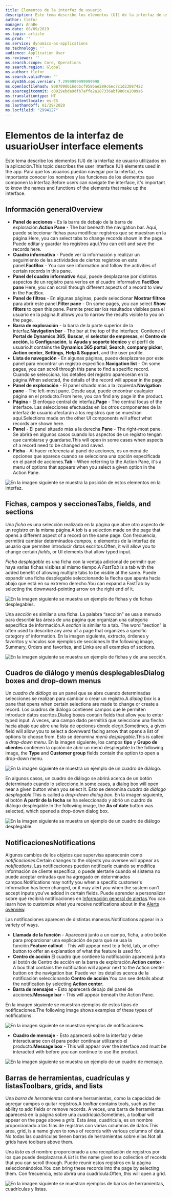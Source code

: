 ```yaml
---
title: Elementos de la interfaz de usuario
description: Este tema describe los elementos (UI) de la interfaz de usuario utilizados en la aplicación.
author: tlefor
manager: AnnBe
ms.date: 08/09/2019
ms.topic: article
ms.prod: ''
ms.service: dynamics-ax-applications
ms.technology: ''
audience: Application User
ms.reviewer: ''
ms.search.scope: Core, Operations
ms.search.region: Global
ms.author: tlefor
ms.search.validFrom: ''
ms.dyn365.ops.version: 7.2999999999999998
ms.openlocfilehash: 8087090b16ddbcf9586ae289c6ec7c1d23087422
ms.sourcegitcommit: c0929ebda9dfb7affe2a187336abf980ce2009a6
ms.translationtype: HT
ms.contentlocale: es-ES
ms.lasthandoff: 01/29/2020
ms.locfileid: "2994127"
---
```

# <a name="user-interface-elements"></a><span data-ttu-id="1074b-103">Elementos de la interfaz de usuario</span><span class="sxs-lookup"><span data-stu-id="1074b-103">User interface elements</span></span>

<span data-ttu-id="1074b-104">Este tema describe los elementos (UI) de la interfaz de usuario utilizados en la aplicación.</span><span class="sxs-lookup"><span data-stu-id="1074b-104">This topic describes the user interface (UI) elements used in the app.</span></span> <span data-ttu-id="1074b-105">Para que los usuarios puedan navegar por la interfaz, es importante conocer los nombres y las funciones de los elementos que componen la interfaz.</span><span class="sxs-lookup"><span data-stu-id="1074b-105">Before users can navigate the interface, it's important to know the names and functions of the elements that make up the interface.</span></span>

## <a name="overview"></a><span data-ttu-id="1074b-106">Información general</span><span class="sxs-lookup"><span data-stu-id="1074b-106">Overview</span></span>

- <span data-ttu-id="1074b-107">**Panel de acciones** - Es la barra de debajo de la barra de exploración.</span><span class="sxs-lookup"><span data-stu-id="1074b-107">**Action Pane** - The bar beneath the navigation bar.</span></span> <span data-ttu-id="1074b-108">Aquí, puede seleccionar fichas para modificar registros que se muestran en la página.</span><span class="sxs-lookup"><span data-stu-id="1074b-108">Here, you can select tabs to change records shown in the page.</span></span> <span data-ttu-id="1074b-109">Puede editar y guardar los registros aquí.</span><span class="sxs-lookup"><span data-stu-id="1074b-109">You can edit and save the records here.</span></span>  
- <span data-ttu-id="1074b-110">**Cuadro informativo** - Puede ver la información y realizar un seguimiento de las actividades de ciertos registros en este panel.</span><span class="sxs-lookup"><span data-stu-id="1074b-110">**FactBox** - You can see information and follow the activities of certain records in this pane.</span></span>  
- <span data-ttu-id="1074b-111">**Panel del cuadro informativo** Aquí, puede desplazarse por distintos aspectos de un registro para verlos en el cuadro informativo.</span><span class="sxs-lookup"><span data-stu-id="1074b-111">**FactBox pane** Here, you can scroll through different aspects of a record to view in the FactBox.</span></span>  
- <span data-ttu-id="1074b-112">**Panel de filtros** - En algunas páginas, puede seleccionar **Mostrar filtros** para abrir este panel.</span><span class="sxs-lookup"><span data-stu-id="1074b-112">**Filter pane** - On some pages, you can select **Show filters** to open this pane.</span></span> <span data-ttu-id="1074b-113">Permite precisar los resultados visibles para el usuario en la página.</span><span class="sxs-lookup"><span data-stu-id="1074b-113">It allows you to narrow the results visible to you on the page.</span></span>  
- <span data-ttu-id="1074b-114">**Barra de exploración** - la barra de la parte superior de la interfaz.</span><span class="sxs-lookup"><span data-stu-id="1074b-114">**Navigation bar** - The bar at the top of the interface.</span></span> <span data-ttu-id="1074b-115">Contiene el **Portal de Dynamics 365**, **Buscar**, el **selector de empresas**, el **Centro de acción**, la **Configuración**, la **Ayuda y soporte técnico** y el perfil de usuario.</span><span class="sxs-lookup"><span data-stu-id="1074b-115">It contains the **Dynamics 365 portal**, **Search**, **company picker**, **Action center**, **Settings**, **Help & Support**, and the user profile.</span></span>  
- <span data-ttu-id="1074b-116">**Lista de navegación** - En algunas páginas, puede desplazarse por este panel para encontrar un registro específico.</span><span class="sxs-lookup"><span data-stu-id="1074b-116">**Navigation list** - On some pages, you can scroll through this pane to find a specific record.</span></span> <span data-ttu-id="1074b-117">Cuando se selecciona, los detalles del registro aparecerán en la página.</span><span class="sxs-lookup"><span data-stu-id="1074b-117">When selected, the details of the record will appear in the page.</span></span>  
- <span data-ttu-id="1074b-118">**Panel de exploración** - El panel situado más a la izquierda.</span><span class="sxs-lookup"><span data-stu-id="1074b-118">**Navigation pane** - The left-most pane.</span></span> <span data-ttu-id="1074b-119">Desde aquí, puede encontrar cualquier página en el producto.</span><span class="sxs-lookup"><span data-stu-id="1074b-119">From here, you can find any page in the product.</span></span>  
- <span data-ttu-id="1074b-120">**Página** - El enfoque central de interfaz.</span><span class="sxs-lookup"><span data-stu-id="1074b-120">**Page** - The central focus of the interface.</span></span> <span data-ttu-id="1074b-121">Las selecciones efectuadas en los otros componentes de la interfaz de usuario afectarán a los registros que se muestran aquí.</span><span class="sxs-lookup"><span data-stu-id="1074b-121">Selections made on the other UI components will affect what records are shown here.</span></span>  
- <span data-ttu-id="1074b-122">**Panel** - El panel situado más a la derecha.</span><span class="sxs-lookup"><span data-stu-id="1074b-122">**Pane** - The right-most pane.</span></span> <span data-ttu-id="1074b-123">Se abrirá en algunos casos cuando los aspectos de un registro tengan que cambiarse y guardarse.</span><span class="sxs-lookup"><span data-stu-id="1074b-123">This will open in some cases when aspects of a record need to be changed and saved.</span></span>  
- <span data-ttu-id="1074b-124">**Ficha** - Al hacer referencia al panel de acciones, es un menú de opciones que aparece cuando se selecciona una opción especificada en el panel de acciones.</span><span class="sxs-lookup"><span data-stu-id="1074b-124">**Tab** - When referring to the Action Pane, it's a menu of options that appears when you select a given option in the Action Pane.</span></span>  

![En la imagen siguiente se muestra la posición de estos elementos en la interfaz.](media/user-interface-01.png)

## <a name="tabs-fields-and-sections"></a><span data-ttu-id="1074b-126">Fichas, campos y secciones</span><span class="sxs-lookup"><span data-stu-id="1074b-126">Tabs, fields, and sections</span></span>

<span data-ttu-id="1074b-127">Una *ficha* es una selección realizada en la página que abre otro aspecto de un registro en la misma página.</span><span class="sxs-lookup"><span data-stu-id="1074b-127">A *tab* is a selection made on the page that opens a different aspect of a record on the same page.</span></span> <span data-ttu-id="1074b-128">Con frecuencia, permitirá cambiar determinados *campos*, o elementos de la interfaz de usuario que permiten introducir datos escritos.</span><span class="sxs-lookup"><span data-stu-id="1074b-128">Often, it will allow you to change certain *fields*, or UI elements that allow typed input.</span></span> 

<span data-ttu-id="1074b-129">*Ficha desplegable* es una ficha con la ventaja adicional de permitir que haya varias fichas visibles al mismo tiempo.</span><span class="sxs-lookup"><span data-stu-id="1074b-129">A *FastTab* is a tab with the added benefit of allowing multiple tabs to be visible at the same.</span></span> <span data-ttu-id="1074b-130">Puede expandir una ficha desplegable seleccionando la flecha que apunta hacia abajo que está en su extremo derecho.</span><span class="sxs-lookup"><span data-stu-id="1074b-130">You can expand a FastTab by selecting the downward-pointing arrow on the right end of it.</span></span>

![En la imagen siguiente se muestra un ejemplo de fichas y de fichas desplegables.](media/user-interface-02.png)

<span data-ttu-id="1074b-132">Una *sección* es similar a una ficha. La palabra “sección” se usa a menudo para describir las áreas de una página que organizan una categoría específica de información.</span><span class="sxs-lookup"><span data-stu-id="1074b-132">A *section* is similar to a tab. The word "section" is often used to describe any area of a page that organizes a specific category of information.</span></span> <span data-ttu-id="1074b-133">En la imagen siguiente, extracto, órdenes y favoritos y vínculos son ejemplos de secciones.</span><span class="sxs-lookup"><span data-stu-id="1074b-133">In the following image, Summary, Orders and favorites, and Links are all examples of sections.</span></span>

![En la imagen siguiente se muestra un ejemplo de fichas y de una sección.](media/user-interface-03.png)

## <a name="dialog-boxes-and-drop-down-menus"></a><span data-ttu-id="1074b-135">Cuadros de diálogo y menús desplegables</span><span class="sxs-lookup"><span data-stu-id="1074b-135">Dialog boxes and drop-down menus</span></span>

<span data-ttu-id="1074b-136">Un *cuadro de diálogo* es un panel que se abre cuando determinadas selecciones se realizan para cambiar o crear un registro.</span><span class="sxs-lookup"><span data-stu-id="1074b-136">A *dialog box* is a pane that opens when certain selections are made to change or create a record.</span></span> <span data-ttu-id="1074b-137">Los cuadros de diálogo contienen campos que le permiten introducir datos escritos.</span><span class="sxs-lookup"><span data-stu-id="1074b-137">Dialog boxes contain fields that allow you to enter typed input.</span></span> <span data-ttu-id="1074b-138">A veces, una campo dado permitirá que seleccione una flecha hacia abajo que abre una lista de opciones donde elegir.</span><span class="sxs-lookup"><span data-stu-id="1074b-138">Sometimes, a given field will allow you to select a downward facing arrow that opens a list of options to choose from.</span></span> <span data-ttu-id="1074b-139">Esto se denomina *menú desplegable*.</span><span class="sxs-lookup"><span data-stu-id="1074b-139">This is called a *drop-down menu*.</span></span> <span data-ttu-id="1074b-140">En la imagen siguiente, los campos **tipo** y **Grupo de clientes** contienen la opción de abrir un menú desplegable.</span><span class="sxs-lookup"><span data-stu-id="1074b-140">In the following image, the **Type** and **Customer group** fields contain the option to open a drop-down menu.</span></span>

![En la imagen siguiente se muestra un ejemplo de un cuadro de diálogo.](media/user-interface-04.png)

<span data-ttu-id="1074b-142">En algunos casos, un cuadro de diálogo se abrirá acerca de un botón determinado cuando lo seleccione.</span><span class="sxs-lookup"><span data-stu-id="1074b-142">In some cases, a dialog box will open near a given button when you select it.</span></span> <span data-ttu-id="1074b-143">Esto se denomina *cuadro de diálogo desplegable*.</span><span class="sxs-lookup"><span data-stu-id="1074b-143">This is called a *drop-down dialog box*.</span></span> <span data-ttu-id="1074b-144">En la imagen siguiente, el botón **A partir de la fecha** se ha seleccionado y abrió un cuadro de diálogo desplegable.</span><span class="sxs-lookup"><span data-stu-id="1074b-144">In the following image, the **As of date** button was selected, which opened a drop-down dialog box.</span></span>

![En la imagen siguiente se muestra un ejemplo de un cuadro de diálogo desplegable.](media/user-interface-05.png)

## <a name="notifications"></a><span data-ttu-id="1074b-146">Notificaciones</span><span class="sxs-lookup"><span data-stu-id="1074b-146">Notifications</span></span>

<span data-ttu-id="1074b-147">Algunos cambios de los objetos que supervisa aparecerán como *notificaciones*.</span><span class="sxs-lookup"><span data-stu-id="1074b-147">Certain changes to the objects you oversee will appear as *notifications*.</span></span> <span data-ttu-id="1074b-148">Las notificaciones pueden notificarle cuándo se modifica información de cliente específica, o puede alertarle cuando el sistema no puede aceptar entradas que ha agregado en determinados campos.</span><span class="sxs-lookup"><span data-stu-id="1074b-148">Notifications may notify you when a specific customer's information has been changed, or it may alert you when the system can't accept inputs you've added in certain fields.</span></span> <span data-ttu-id="1074b-149">Puede aprender a personalizar sobre qué recibirá notificaciones en [Información general de alertas](../get-started/alerts-overview.md).</span><span class="sxs-lookup"><span data-stu-id="1074b-149">You can learn how to customize what you receive notifications about in the [Alerts overview](../get-started/alerts-overview.md).</span></span>

<span data-ttu-id="1074b-150">Las notificaciones aparecen de distintas maneras.</span><span class="sxs-lookup"><span data-stu-id="1074b-150">Notifications appear in a variety of ways.</span></span>
- <span data-ttu-id="1074b-151">**Llamada de la función** - Aparecerá junto a un campo, ficha, u otro botón para proporcionar una explicación de para qué se usa la función.</span><span class="sxs-lookup"><span data-stu-id="1074b-151">**Feature callout** - This will appear next to a field, tab, or other button to offer an explanation of what the feature is used for.</span></span> 
- <span data-ttu-id="1074b-152">**Centro de acción** El cuadro que contiene la notificación aparecerá junto al botón de Centro de acción en la barra de exploración.</span><span class="sxs-lookup"><span data-stu-id="1074b-152">**Action center** - A box that contains the notification will appear next to the Action center button on the navigation bar.</span></span> <span data-ttu-id="1074b-153">Puede ver los detalles acerca de la notificación seleccionando **Centro de acción**.</span><span class="sxs-lookup"><span data-stu-id="1074b-153">You can see details about the notification by selecting **Action center**.</span></span>  
- <span data-ttu-id="1074b-154">**Barra de mensajes** - Esto aparecerá debajo del panel de acciones.</span><span class="sxs-lookup"><span data-stu-id="1074b-154">**Message bar** - This will appear beneath the Action Pane.</span></span>  

<span data-ttu-id="1074b-155">En la imagen siguiente se muestran ejemplos de estos tipos de notificaciones.</span><span class="sxs-lookup"><span data-stu-id="1074b-155">The following image shows examples of these types of notifications.</span></span>

![En la imagen siguiente se muestran ejemplos de notificaciones.](media/user-interface-06.png)

- <span data-ttu-id="1074b-157">**Cuadro de mensaje** - Esto aparecerá sobre la interfaz y debe interactuarse con él para poder continuar utilizando el producto.</span><span class="sxs-lookup"><span data-stu-id="1074b-157">**Message box** - This will appear over the interface and must be interacted with before you can continue to use the product.</span></span>  

![En la imagen siguiente se muestra un ejemplo de un cuadro de mensaje.](media/user-interface-07.png)

## <a name="toolbars-grids-and-lists"></a><span data-ttu-id="1074b-159">Barras de herramientas, cuadrículas y listas</span><span class="sxs-lookup"><span data-stu-id="1074b-159">Toolbars, grids, and lists</span></span>

<span data-ttu-id="1074b-160">Una *barra de herramientas* contiene herramientas, como la capacidad de agregar campos o quitar registros.</span><span class="sxs-lookup"><span data-stu-id="1074b-160">A *toolbar* contains tools, such as the ability to add fields or remove records.</span></span> <span data-ttu-id="1074b-161">A veces, una barra de herramientas aparecerá en la página sobre una *cuadrícula*.</span><span class="sxs-lookup"><span data-stu-id="1074b-161">Sometimes, a toolbar will appear on the page above a *grid*.</span></span> <span data-ttu-id="1074b-162">Esta área, cuadrícula, es un nombre proporcionado a las filas de registros con varias columnas de datos.</span><span class="sxs-lookup"><span data-stu-id="1074b-162">This area, grid, is a name given to rows of records with various columns of data.</span></span> <span data-ttu-id="1074b-163">No todas las cuadrículas tienen barras de herramientas sobre ellas.</span><span class="sxs-lookup"><span data-stu-id="1074b-163">Not all grids have toolbars above them.</span></span>

<span data-ttu-id="1074b-164">Una *lista* es el nombre proporcionado a una recopilación de registros por los que puede desplazarse.</span><span class="sxs-lookup"><span data-stu-id="1074b-164">A *list* is the name given to a collection of records that you can scroll through.</span></span> <span data-ttu-id="1074b-165">Puede reunir estos registros en la página seleccionándolos.</span><span class="sxs-lookup"><span data-stu-id="1074b-165">You can bring these records into the page by selecting them.</span></span> <span data-ttu-id="1074b-166">Con frecuencia, esto abrirá una cuadrícula.</span><span class="sxs-lookup"><span data-stu-id="1074b-166">Often, this will open a grid.</span></span>

![En la imagen siguiente se muestran ejemplos de barras de herramientas, cuadrículas y listas.](media/user-interface-08.png)
